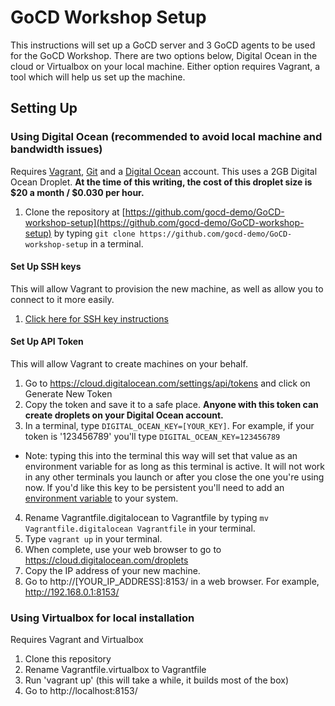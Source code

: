 # GoCD Workshop Setup

This instructions will set up a GoCD server and 3 GoCD agents to be used for the GoCD Workshop. There are two options below, Digital Ocean in the cloud or Virtualbox on your local machine. Either option requires Vagrant, a tool which will help us set up the machine.

## Setting Up

### Using Digital Ocean (recommended to avoid local machine and bandwidth issues)

Requires [Vagrant](https://www.vagrantup.com/), [Git](https://git-scm.com/) and a [Digital Ocean](https://www.digitalocean.com/) account. This uses a 2GB Digital Ocean Droplet. __At the time of this writing, the cost of this droplet size is $20 a month / $0.030 per hour.__

1. Clone the repository at [https://github.com/gocd-demo/GoCD-workshop-setup](https://github.com/gocd-demo/GoCD-workshop-setup) by typing `git clone https://github.com/gocd-demo/GoCD-workshop-setup` in a terminal.

#### Set Up SSH keys

This will allow Vagrant to provision the new machine, as well as allow you to connect to it more easily.

1. [Click here for SSH key instructions](basic.md)

#### Set Up API Token

This will allow Vagrant to create machines on your behalf.

1. Go to https://cloud.digitalocean.com/settings/api/tokens and click on Generate New Token
2. Copy the token and save it to a safe place. __Anyone with this token can create droplets on your Digital Ocean account.__
3. In a terminal, type `DIGITAL_OCEAN_KEY=[YOUR_KEY]`. For example, if your token is '123456789' you'll type `DIGITAL_OCEAN_KEY=123456789`
  * Note: typing this into the terminal this way will set that value as an environment variable for as long as this terminal is active. It will not work in any other terminals you launch or after you close the one you're using now. If you'd like this key to be persistent you'll need to add an [environment variable](https://en.wikipedia.org/wiki/Environment_variable) to your system.
4. Rename Vagrantfile.digitalocean to Vagrantfile by typing `mv Vagrantfile.digitalocean Vagrantfile` in your terminal.
5. Type `vagrant up` in your terminal.
6. When complete, use your web browser to go to https://cloud.digitalocean.com/droplets
7. Copy the IP address of your new machine.
8. Go to http://[YOUR_IP_ADDRESS]:8153/ in a web browser. For example, http://192.168.0.1:8153/

### Using Virtualbox for local installation

Requires Vagrant and Virtualbox

1. Clone this repository
2. Rename Vagrantfile.virtualbox to Vagrantfile
3. Run 'vagrant up' (this will take a while, it builds most of the box)
4. Go to http://localhost:8153/
